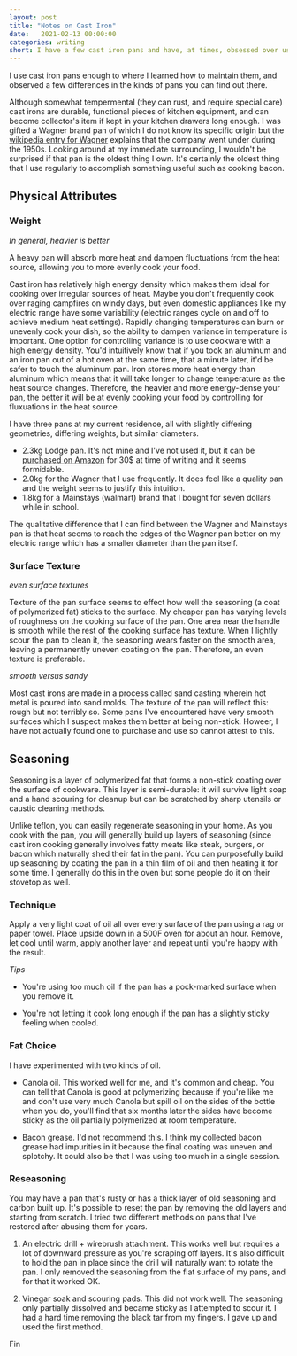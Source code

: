 ```yaml
---
layout: post
title: "Notes on Cast Iron"
date:   2021-02-13 00:00:00
categories: writing
short: I have a few cast iron pans and have, at times, obsessed over using them correctly. These are my notes on cast iron selection and maintenance.
---
```


I use cast iron pans enough to where I learned how to maintain them, and observed a few differences in the kinds of pans you can find out there. 

Although somewhat tempermental (they can rust, and require special care) cast irons are durable, functional pieces of kitchen equipment, and can become collector's item if kept in your kitchen drawers long enough. I was gifted a Wagner brand pan of which I do not know its specific origin but the [wikipedia entry for Wagner](https://en.wikipedia.org/wiki/Wagner_Manufacturing_Company) explains that the company went under during the 1950s. Looking around at my immediate surrounding, I wouldn't be surprised if that pan is the oldest thing I own. It's certainly the oldest thing that I use regularly to accomplish something useful such as cooking bacon.

## Physical Attributes

### Weight

_In general, heavier is better_

A heavy pan will absorb more heat and dampen fluctuations from the heat source, allowing you to more evenly cook your food.

Cast iron has relatively high energy density which makes them ideal for cooking over irregular sources of heat. Maybe you don't frequently cook over raging campfires on windy days, but even domestic appliances like my electric range have some variability (electric ranges cycle on and off to achieve medium heat settings). Rapidly changing temperatures can burn or unevenly cook your dish, so the ability to dampen variance in temperature is important. One option for controlling variance is to use cookware with a high energy density. You'd intuitively know that if you took an aluminum and an iron pan out of a hot oven at the same time, that a minute later, it'd be safer to touch the aluminum pan. Iron stores more heat energy than aluminum which means that it will take longer to change temperature as the heat source changes. Therefore, the heavier and more energy-dense your pan, the better it will be at evenly cooking your food by controlling for fluxuations in the heat source.

I have three pans at my current residence, all with slightly differing geometries, differing weights, but similar diameters.

- 2.3kg Lodge pan. It's not mine and I've not used it, but it can be [purchased on Amazon](https://www.amazon.com/Lodge-Skillet-Pre-Seasoned-10-25-Inch-Silicone/dp/B00WTSCXIS/ref=sr_1_1?dchild=1&keywords=lodge+pan&qid=1613267397&sr=8-1) for 30$ at time of writing and it seems formidable.
- 2.0kg for the Wagner that I use frequently. It does feel like a quality pan and the weight seems to justify this intuition.
- 1.8kg for a Mainstays (walmart) brand that I bought for seven dollars while in school.

The qualitative difference that I can find between the Wagner and Mainstays pan is that heat seems to reach the edges of the Wagner pan better on my electric range which has a smaller diameter than the pan itself.

### Surface Texture

_even surface textures_

Texture of the pan surface seems to effect how well the seasoning (a coat of polymerized fat) sticks to the surface. My cheaper pan has varying levels of roughness on the cooking surface of the pan. One area near the handle is smooth while the rest of the cooking surface has texture. When I lightly scour the pan to clean it, the seasoning wears faster on the smooth area, leaving a permanently uneven coating on the pan. Therefore, an even texture is preferable.

_smooth versus sandy_

Most cast irons are made in a process called sand casting wherein hot metal is poured into sand molds. The texture of the pan will reflect this: rough but not terribly so. Some pans I've encountered have very smooth surfaces which I suspect makes them better at being non-stick. Howeer, I have not actually found one to purchase and use so cannot attest to this. 

## Seasoning

Seasoning is a layer of polymerized fat that forms a non-stick coating over the surface of cookware. This layer is semi-durable: it will survive light soap and a hand scouring for cleanup but can be scratched by sharp utensils or caustic cleaning methods. 

Unlike teflon, you can easily regenerate seasoning in your home. As you cook with the pan, you will generally build up layers of seasoning (since cast iron cooking generally involves fatty meats like steak, burgers, or bacon which naturally shed their fat in the pan). You can purposefully build up seasoning by coating the pan in a thin film of oil and then heating it for some time. I generally do this in the oven but some people do it on their stovetop as well.


### Technique

Apply a very light coat of oil all over every surface of the pan using a rag or paper towel. Place upside down in a 500F oven for about an hour. Remove, let cool until warm, apply another layer and repeat until you're happy with the result.

_Tips_

- You're using too much oil if the pan has a pock-marked surface when you remove it.

- You're not letting it cook long enough if the pan has a slightly sticky feeling when cooled.

### Fat Choice

I have experimented with two kinds of oil.

- Canola oil. This worked well for me, and it's common and cheap. You can tell that Canola is good at polymerizing because if you're like me and don't use very much Canola but spill oil on the sides of the bottle when you do, you'll find that six months later the sides have become sticky as the oil partially polymerized at room temperature. 

- Bacon grease. I'd not recommend this. I think my collected bacon grease had impurities in it because the final coating was uneven and splotchy. It could also be that I was using too much in a single session.


### Reseasoning

You may have a pan that's rusty or has a thick layer of old seasoning and carbon built up. It's possible to reset the pan by removing the old layers and starting from scratch. I tried two different methods on pans that I've restored after abusing them for years.

1. An electric drill + wirebrush attachment. This works well but requires a lot of downward pressure as you're scraping off layers. It's also difficult to hold the pan in place since the drill will naturally want to rotate the pan. I only removed the seasoning from the flat surface of my pans, and for that it worked OK.

2. Vinegar soak and scouring pads. This did not work well. The seasoning only partially dissolved and became sticky as I attempted to scour it. I had a hard time removing the black tar from my fingers. I gave up and used the first method.


Fin

